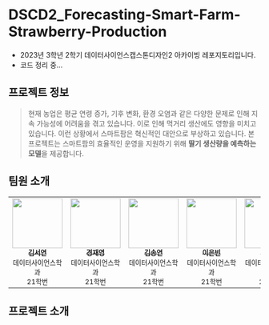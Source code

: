 # DSCD2_Forecasting-Smart-Farm-Strawberry-Production
- 2023년 3학년 2학기 데이터사이언스캡스톤디자인2 아카이빙 레포지토리입니다.
- 코드 정리 중...

## 프로젝트 정보
> 현재 농업은 평균 연령 증가, 기후 변화, 환경 오염과 같은 다양한 문제로 인해 지속 가능성에 어려움을 겪고 있습니다. 이로 인해 먹거리 생산에도 영향을 미치고 있습니다.
> 이런 상황에서 스마트팜은 혁신적인 대안으로 부상하고 있습니다. 본 프로젝트는 스마트팜의 효율적인 운영을 지원하기 위해 **딸기 생산량을 예측하는 모델**을 제공합니다.


## 팀원 소개
<table>
  <tr>
    <td align="center">
      <a href="https://github.com/seoyeon83">
        <img src="https://github.com/seoyeon83/DSCD2_Forecasting-Smart-Farm-Strawberry-Production/blob/main/images/seoyeon83.png" width="100px;" alt=""/>
        <br/>
        <sub><b>김서연</b></sub>
      </a>
        <br>
        <sub>데이터사이언스학과</sub>
        <br>
        <sub>21학번</sub>
    </td>
    <td align="center">
      <a href="https://github.com/economy0">
        <img src="https://github.com/seoyeon83/DSCD2_Forecasting-Smart-Farm-Strawberry-Production/blob/main/images/economy0.png" width="100px;" alt=""/>
        <br />
        <sub><b>경재영</b></sub>
      </a>
        <br>
        <sub>데이터사이언스학과</sub>
        <br>
        <sub>21학번</sub>
    </td>
    <td align="center">
      <a href="https://github.com/SongyeonK">
        <img src="https://github.com/seoyeon83/DSCD2_Forecasting-Smart-Farm-Strawberry-Production/blob/main/images/SongyeonK.png" width="100px;" alt=""/>
        <br />
        <sub><b>김송연</b></sub>
      </a>
        <br>
        <sub>데이터사이언스학과</sub>
        <br>
        <sub>21학번</sub>
    </td>
    <td align="center">
      <a href="https://github.com/eunbinee14">
        <img src="https://github.com/seoyeon83/DSCD2_Forecasting-Smart-Farm-Strawberry-Production/blob/main/images/eunbinee14.png" width="100px;" alt=""/>
        <br />
        <sub><b>이은빈</b></sub>
      </a>
        <br>
        <sub>데이터사이언스학과</sub>
        <br>
        <sub>21학번</sub>
    </td>
    <td align="center">
      <a href="https://github.com/cchhooinaa">
        <img src="https://github.com/seoyeon83/DSCD2_Forecasting-Smart-Farm-Strawberry-Production/blob/main/images/cchhooinaa.png" width="100px;" alt=""/>
        <br />
        <sub><b>조인아</b></sub>
      </a>
        <br>
        <sub>데이터사이언스학과</sub>
        <br>
        <sub>21학번</sub>
    </td>
    <td align="center">
      <a href="https://github.com/onegyulim">
        <img src="https://github.com/seoyeon83/DSCD2_Forecasting-Smart-Farm-Strawberry-Production/blob/main/images/onegyulim.png" width="100px;" alt=""/>
        <br />
        <sub><b>한규림</b></sub>
      </a>
        <br>
        <sub>데이터사이언스학과</sub>
        <br>
        <sub>21학번</sub>
  </tr>
  <tr>
    </td>
  </tr>
</table>
</td>

## 프로젝트 소개

